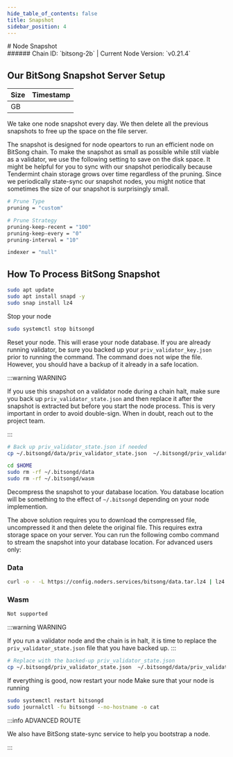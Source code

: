 ```yaml
---
hide_table_of_contents: false
title: Snapshot
sidebar_position: 4
---
```


<div class="h1-with-icon icon-bitsong">
# Node Snapshot
</div>
###### Chain ID: `bitsong-2b` | Current Node Version: `v0.21.4`

## Our BitSong Snapshot Server Setup

| Size   | Timestamp   |
|--------|-------------|
|  GB |  |


We take one node snapshot every day. We then delete all the previous snapshots to free up the space on the file server.

The snapshot is designed for node opeartors to run an efficient node on BitSong chain. To make the snapshot as small as possible while still viable as a validator, we use the following setting to save on the disk space. It might be helpful for you to sync with our snapshot periodically because Tendermint chain storage grows over time regardless of the pruning. Since we periodically state-sync our snapshot nodes, you might notice that sometimes the size of our snapshot is surprisingly small.

```bash title="app.toml"
# Prune Type
pruning = "custom"

# Prune Strategy
pruning-keep-recent = "100"
pruning-keep-every = "0"
pruning-interval = "10"
```

```bash title="config.toml"
indexer = "null"
```

## How To Process BitSong Snapshot
```bash
sudo apt update
sudo apt install snapd -y
sudo snap install lz4
```

Stop your node
```bash
sudo systemctl stop bitsongd
```
Reset your node. This will erase your node database. If you are already running validator, be sure you backed up your `priv_validator_key.json` prior to running the command. The command does not wipe the file. However, you should have a backup of it already in a safe location.

:::warning WARNING

If you use this snapshot on a validator node during a chain halt, make sure you back up `priv_validator_state.json` and then replace it after the snapshot is extracted but before you start the node process. This is very important in order to avoid double-sign. When in doubt, reach out to the project team.

:::

```bash
# Back up priv_validator_state.json if needed
cp ~/.bitsongd/data/priv_validator_state.json  ~/.bitsongd/priv_validator_state.json

cd $HOME
sudo rm -rf ~/.bitsongd/data
sudo rm -rf ~/.bitsongd/wasm
```

Decompress the snapshot to your database location. You database location will be something to the effect of `~/.bitsongd` depending on your node implemention.

The above solution requires you to download the compressed file, uncompressed it and then delete the original file. This requires extra storage space on your server. You can run the following combo command to stream the snapshot into your database location. For advanced users only:
### Data
```bash
curl -o - -L https://config.noders.services/bitsong/data.tar.lz4 | lz4 -d | tar -x -C ~/.bitsongd
```
### Wasm
```bash
Not supported
```

:::warning WARNING

If you run a validator node and the chain is in halt, it is time to replace the `priv_validator_state.json` file that you have backed up.
:::

```bash
# Replace with the backed-up priv_validator_state.json
cp ~/.bitsongd/priv_validator_state.json  ~/.bitsongd/data/priv_validator_state.json
```

If everything is good, now restart your node
Make sure that your node is running

```bash
sudo systemctl restart bitsongd
sudo journalctl -fu bitsongd --no-hostname -o cat
```

:::info ADVANCED ROUTE

We also have BitSong state-sync service to help you bootstrap a node.

:::

